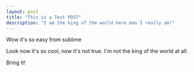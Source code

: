 ```yaml
---
layout: post
title: "This is a Test POST"
description: "I am the king of the world here man I really am!"
---
```


Wow it's so easy from sublime 

Look now it's so cool, now it's not true.  I'm not the king of the world at all.

Bring it!






